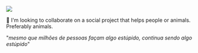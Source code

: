 <img src='https://avataaars.io/?avatarStyle=Transparent&topType=ShortHairSides&accessoriesType=Prescription02&hairColor=Black&facialHairType=BeardLight&facialHairColor=Black&clotheType=GraphicShirt&clotheColor=Heather&graphicType=Resist&eyeType=EyeRoll&eyebrowType=DefaultNatural&mouthType=Serious&skinColor=Pale'
/>

👯 I'm looking to collaborate on a social project that helps people or animals. Preferably animals. 


"_mesmo que milhões de pessoas façam algo estúpido, continua sendo algo estúpido_"
